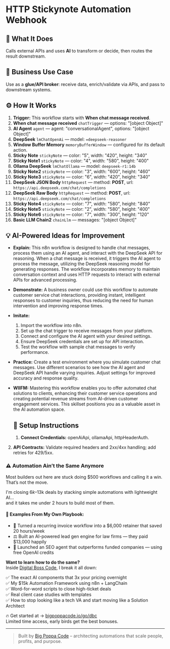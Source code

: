 # HTTP Stickynote Automation Webhook
  ## 🚀 What It Does
  Calls external APIs and uses **AI** to transform or decide, then routes the result downstream.
  
  ## 💼 Business Use Case
  Use as a **glue/API broker**: receive data, enrich/validate via APIs, and pass to downstream systems.
  
  ## ⚙️ How It Works
  1. **Trigger:** This workflow starts with **When chat message received**.
  2. **When chat message received** `chatTrigger` — options: "[object Object]"
3. **AI Agent** `agent` — agent: "conversationalAgent", options: "[object Object]"
4. **DeepSeek** `lmChatOpenAi` — model: `=deepseek-reasoner`
5. **Window Buffer Memory** `memoryBufferWindow` — configured for its default action.
6. **Sticky Note** `stickyNote` — color: "5", width: "420", height: "340"
7. **Sticky Note1** `stickyNote` — color: "4", width: "580", height: "400"
8. **Ollama DeepSeek** `lmChatOllama` — model: `deepseek-r1:14b`
9. **Sticky Note2** `stickyNote` — color: "3", width: "600", height: "460"
10. **Sticky Note3** `stickyNote` — color: "6", width: "420", height: "340"
11. **DeepSeek JSON Body** `httpRequest` — method: **POST**, url: `https://api.deepseek.com/chat/completions`
12. **DeepSeek Raw Body** `httpRequest` — method: **POST**, url: `https://api.deepseek.com/chat/completions`
13. **Sticky Note4** `stickyNote` — color: "7", width: "580", height: "840"
14. **Sticky Note5** `stickyNote` — color: "2", width: "580", height: "400"
15. **Sticky Note6** `stickyNote` — color: "7", width: "300", height: "120"
16. **Basic LLM Chain2** `chainLlm` — messages: "[object Object]"
  
  ## 💡 AI-Powered Ideas for Improvement
  - **Explain:** This n8n workflow is designed to handle chat messages, process them using an AI agent, and interact with the DeepSeek API for reasoning. When a chat message is received, it triggers the AI agent to process the message, utilizing the DeepSeek reasoning model for generating responses. The workflow incorporates memory to maintain conversation context and uses HTTP requests to interact with external APIs for advanced processing.

- **Demonstrate:** A business owner could use this workflow to automate customer service chat interactions, providing instant, intelligent responses to customer inquiries, thus reducing the need for human intervention and improving response times.

- **Imitate:** 
  1. Import the workflow into n8n.
  2. Set up the chat trigger to receive messages from your platform.
  3. Connect and configure the AI agent with your desired settings.
  4. Ensure DeepSeek credentials are set up for API interaction.
  5. Test the workflow with sample chat messages to verify performance.

- **Practice:** Create a test environment where you simulate customer chat messages. Use different scenarios to see how the AI agent and DeepSeek API handle varying inquiries. Adjust settings for improved accuracy and response quality.

- **WIIFM:** Mastering this workflow enables you to offer automated chat solutions to clients, enhancing their customer service operations and creating potential revenue streams from AI-driven customer engagement services. This skillset positions you as a valuable asset in the AI automation space.
  
  ## 🔧 Setup Instructions
  1. **Connect Credentials:** openAiApi, ollamaApi, httpHeaderAuth.
2. **API Contracts:** Validate required headers and 2xx/4xx handling; add retries for 429/5xx.
  
### ⚠️ Automation Ain’t the Same Anymore

Most builders out here are stuck doing $500 workflows and calling it a win.  
That’s not the move.  

I'm closing $6k–$13k deals by stacking simple automations with lightweight AI...  
and it takes me under 2 hours to build most of them.

#### 🧠 Examples From My Own Playbook:
- 🔁 Turned a recurring invoice workflow into a $6,000 retainer that saved 20 hours/week  
- ⚖️ Built an AI-powered lead gen engine for law firms — they paid $13,000 happily  
- 🚀 Launched an SEO agent that outperforms funded companies — using free OpenAI credits  

**Want to learn how to do the same?**  
Inside [Digital Boss Code](https://bigpoppacode.io/go/dbc), I break it all down:

✅ The exact AI components that 3x your pricing overnight  
✅ My $15k Automation Framework using n8n + LangChain  
✅ Word-for-word scripts to close high-ticket deals  
✅ Real client case studies with templates  
✅ How to stop looking like a tech VA and start moving like a Solution Architect  

🔥 Get started at → [bigpoppacode.io/go/dbc](https://bigpoppacode.io/go/dbc)  
Limited time access, early birds get the best bonuses.

---
> Built by [Big Poppa Code](https://bigpoppacode.io) – architecting automations that scale people, profits, and purpose.
  